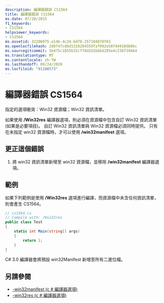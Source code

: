 ```yaml
---
description: 編譯器錯誤 CS1564
title: 編譯器錯誤 CS1564
ms.date: 07/20/2015
f1_keywords:
- CS1564
helpviewer_keywords:
- CS1564
ms.assetid: 32206075-a14b-4c24-bd78-257104078f83
ms.openlocfilehash: 2d8f47cd6d1318284559faf092e50744918db0bc
ms.sourcegitcommit: 5b475c1855b32cf78d2d1bbb4295e4c236f39464
ms.translationtype: MT
ms.contentlocale: zh-TW
ms.lasthandoff: 09/24/2020
ms.locfileid: "91188573"
---
```

# <a name="compiler-error-cs1564"></a>編譯器錯誤 CS1564

指定的選項衝突：Win32 資源檔；Win32 資訊清單。  
  
 如果使用 **/Win32res** 編譯器選項，則必須在資源檔中包含自訂 Win32 資訊清單 (如果是必要項目)。 自訂 Win32 資訊清單與 Win32 資源檔必須同時提供。 只有在未指定 win32 資源檔時，才可以使用 **/win32manifest** 選項。  
  
## <a name="to-correct-this-error"></a>更正這個錯誤  
  
1. 將 win32 資訊清單新增至 win32 資源檔，並移除 **/win32manifest** 編譯器選項。  
  
## <a name="example"></a>範例  

 如果下列範例是使用 **/Win32res** 選項進行編譯，而資源檔中未含任何資訊清單，則會產生 CS1564。  
  
```csharp  
// cs1564.cs  
// Compile with: /Win32res  
public class Test  
{  
    static int Main(string[] args)  
    {  
        return 1;  
    }  
}  
```  
  
 C# 3.0 編譯器會將預設 win32Manifest 新增至所有二進位檔。  
  
## <a name="see-also"></a>另請參閱

- [-win32manifest (c # 編譯器選項) ](../compiler-options/win32manifest-compiler-option.md)
- [-win32res (c # 編譯器選項) ](../compiler-options/win32res-compiler-option.md)
